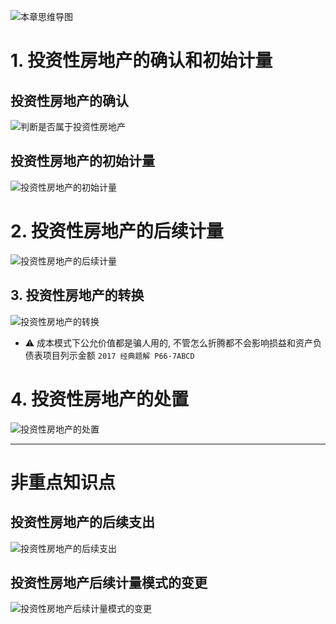 ![][image-1]
# 1. 投资性房地产的确认和初始计量
## 投资性房地产的确认
![][image-2] 

## 投资性房地产的初始计量
![][image-3]

# 2. 投资性房地产的后续计量
![][image-4]

## 3. 投资性房地产的转换
![][image-5]

- ⚠️ 成本模式下公允价值都是骗人用的, 不管怎么折腾都不会影响损益和资产负债表项目列示金额 `2017 经典题解 P66-7ABCD`

# 4. 投资性房地产的处置
![][image-6]

---- 
# 非重点知识点
## 投资性房地产的后续支出
![][image-7]

## 投资性房地产后续计量**模式**的变更
![][image-8]

[image-1]:	http://pic.yupoo.com/jean0326/HgJfdWDn/cP7f5.jpg "本章思维导图"
[image-2]:	https://ws2.sinaimg.cn/large/006tKfTcgy1fqdqhpmwb6j30wq0g4n27.jpg "判断是否属于投资性房地产"
[image-3]:	http://pic.yupoo.com/jean0326/HgKlE00J/itIHN.png "投资性房地产的初始计量"
[image-4]:	http://pic.yupoo.com/jean0326/Hh2tW5zV/Z138X.png "投资性房地产的后续计量"
[image-5]:	http://pic.yupoo.com/jean0326/HgKMjjrg/e2o0z.png "投资性房地产的转换"
[image-6]:	http://pic.yupoo.com/jean0326/HgKgP8YH/M5195.png "投资性房地产的处置"
[image-7]:	http://pic.yupoo.com/jean0326/HgJerTwy/agYhv.png "投资性房地产的后续支出"
[image-8]:	http://pic.yupoo.com/jean0326/HgJerNWh/y63sD.png "投资性房地产后续计量模式的变更"